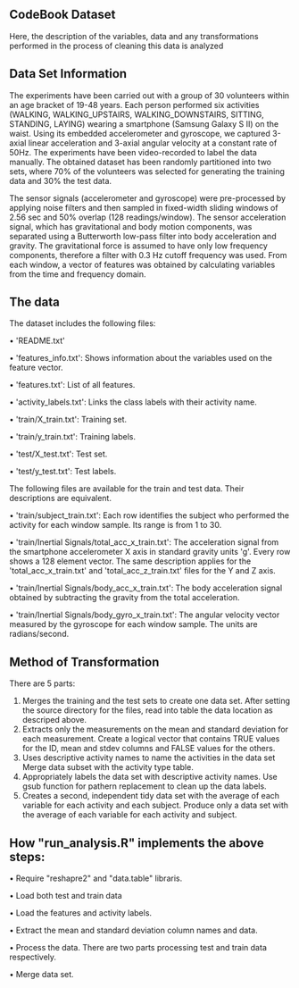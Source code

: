 ## CodeBook Dataset

Here, the description of the variables, data and any transformations performed in the process of cleaning this data is analyzed

## Data Set Information

The experiments have been carried out with a group of 30 volunteers within an age bracket of 19-48 years. Each person performed six activities (WALKING, WALKING_UPSTAIRS, WALKING_DOWNSTAIRS, SITTING, STANDING, LAYING) wearing a smartphone (Samsung Galaxy S II) on the waist. Using its embedded accelerometer and gyroscope, we captured 3-axial linear acceleration and 3-axial angular velocity at a constant rate of 50Hz. The experiments have been video-recorded to label the data manually. The obtained dataset has been randomly partitioned into two sets, where 70% of the volunteers was selected for generating the training data and 30% the test data.

The sensor signals (accelerometer and gyroscope) were pre-processed by applying noise filters and then sampled in fixed-width sliding windows of 2.56 sec and 50% overlap (128 readings/window). The sensor acceleration signal, which has gravitational and body motion components, was separated using a Butterworth low-pass filter into body acceleration and gravity. The gravitational force is assumed to have only low frequency components, therefore a filter with 0.3 Hz cutoff frequency was used. From each window, a vector of features was obtained by calculating variables from the time and frequency domain.

## The data

The dataset includes the following files:

•	'README.txt'

•	'features_info.txt': Shows information about the variables used on the feature vector.

•	'features.txt': List of all features.

•	'activity_labels.txt': Links the class labels with their activity name.

•	'train/X_train.txt': Training set.

•	'train/y_train.txt': Training labels.

•	'test/X_test.txt': Test set.

•	'test/y_test.txt': Test labels.

The following files are available for the train and test data. Their descriptions are equivalent.

•	'train/subject_train.txt': Each row identifies the subject who performed the activity for each window sample. Its range is from 1 to 30.

•	'train/Inertial Signals/total_acc_x_train.txt': The acceleration signal from the smartphone accelerometer X axis in standard gravity units 'g'. Every row shows a 128 element vector. The same description applies for the 'total_acc_x_train.txt' and 'total_acc_z_train.txt' files for the Y and Z axis.

•	'train/Inertial Signals/body_acc_x_train.txt': The body acceleration signal obtained by subtracting the gravity from the total acceleration.

•	'train/Inertial Signals/body_gyro_x_train.txt': The angular velocity vector measured by the gyroscope for each window sample. The units are radians/second.

## Method of Transformation

There are 5 parts:

1.	Merges the training and the test sets to create one data set.
After setting the source directory for the files, read into table the data location as descriped above.
2.	Extracts only the measurements on the mean and standard deviation for each measurement.
Create a logical vector that contains TRUE values for the ID, mean and stdev columns and FALSE values for the others.
3.	Uses descriptive activity names to name the activities in the data set
Merge data subset with the activity type table.
4.	Appropriately labels the data set with descriptive activity names.
Use gsub function for pathern replacement to clean up the data labels.
5.	Creates a second, independent tidy data set with the average of each variable for each activity and each subject.
Produce only a data set with the average of each variable for each activity and subject.

## How "run_analysis.R" implements the above steps:

•	Require "reshapre2" and "data.table" libraris.

•	Load both test and train data

•	Load the features and activity labels.

•	Extract the mean and standard deviation column names and data.

•	Process the data. There are two parts processing test and train data respectively.

•	Merge data set.


